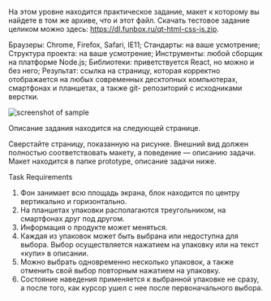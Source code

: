 На этом уровне находится практическое задание, макет к которому вы найдете в
том же архиве, что и этот файл. Скачать тестовое задание целиком можно
здесь: https://dl.funbox.ru/qt-html-css-js.zip.

Браузеры: Chrome, Firefox, Safari, IE11;
Стандарты: на ваше усмотрение;
Структура проекта: на ваше усмотрение;
Инструменты: любой сборщик на платформе Node.js;
Библиотеки: приветствуется React, но можно и без него;
Результат: ссылка на страницу, которая корректно отображается на любых
современных десктопных компьютерах, смартфонах и планшетах, а также git-
репозиторий с исходниками верстки.

![screenshot of sample](https://github.com/AlexeyCherevko1976/funBox/blob/master/prototype.jpg)

Описание задания находится на следующей странице.


Сверстайте страницу, показанную на рисунке. Внешний вид должен полностью
соответствовать макету, а поведение — описанию задачи. Макет находится в
папке prototype, описание задачи ниже.




Task Requirements

   1. Фон занимает всю площадь экрана, блок находится по центру вертикально и
      горизонтально.
   2. На планшетах упаковки располагаются треугольником, на смартфонах друг
      под другом.
   3. Информация о продукте может меняться.
   4. Каждая из упаковок может быть выбрана или недоступна для выбора. Выбор
      осуществляется нажатием на упаковку или на текст «купи» в описании.
   5. Можно выбрать одновременно несколько упаковок, а также отменить свой
      выбор повторным нажатием на упаковку.
   6. Состояние наведения применяется к выбранной упаковке не сразу, а после
      того, как курсор ушел с нее после первоначального выбора.

